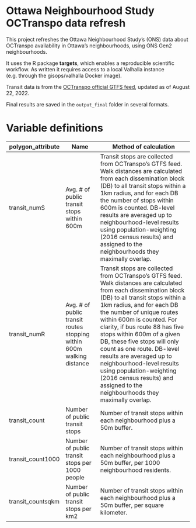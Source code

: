 
<!-- README.md is generated from README.Rmd. Please edit that file -->

# Ottawa Neighbourhood Study OCTranspo data refresh

This project refreshes the Ottawa Neighbourhood Study’s (ONS) data about
OCTranspo availability in Ottawa’s neighbourhoods, using ONS Gen2
neighbourhoods.

It uses the R package **targets**, which enables a reproducible
scientific workflow. As written it requires access to a local Valhalla
instance (e.g. through the gisops/valhalla Docker image).

Transit data is from the [OCTranspo official GTFS
feed](https://www.octranspo.com/en/plan-your-trip/travel-tools/developers/),
updated as of August 22, 2022.

Final results are saved in the `output_final` folder in several formats.

# Variable definitions

| polygon_attribute | Name                                                                   | Method of calculation                                                                                                                                                                                                                                                                                                                                                                                                                                                                                                                    |
|-------------------|------------------------------------------------------------------------|------------------------------------------------------------------------------------------------------------------------------------------------------------------------------------------------------------------------------------------------------------------------------------------------------------------------------------------------------------------------------------------------------------------------------------------------------------------------------------------------------------------------------------------|
| transit_numS      | Avg. \# of public transit stops within 600m                            | Transit stops are collected from OCTranspo’s GTFS feed. Walk distances are calculated from each dissemination block (DB) to all transit stops within a 1km radius, and for each DB the number of stops within 600m is counted. DB-level results are averaged up to neighbourhood-level results using population-weighting (2016 census results) and assigned to the neighbourhoods they maximally overlap.                                                                                                                               |
| transit_numR      | Avg. \# of public transit routes stopping within 600m walking distance | Transit stops are collected from OCTranspo’s GTFS feed. Walk distances are calculated from each dissemination block (DB) to all transit stops within a 1km radius, and for each DB the number of unique routes within 600m is counted. For clarity, if bus route 88 has five stops within 600m of a given DB, these five stops will only count as one route. DB-level results are averaged up to neighbourhood-level results using population-weighting (2016 census results) and assigned to the neighbourhoods they maximally overlap. |
| transit_count     | Number of public transit stops                                         | Number of transit stops within each neighbourhood plus a 50m buffer.                                                                                                                                                                                                                                                                                                                                                                                                                                                                     |
| transit_count1000 | Number of public transit stops per 1000 people                         | Number of transit stops within each neighbourhood plus a 50m buffer, per 1000 neighbourhood residents.                                                                                                                                                                                                                                                                                                                                                                                                                                   |
| transit_countsqkm | Number of public transit stops per km2                                 | Number of transit stops within each neighbourhood plus a 50m buffer, per square kilometer.                                                                                                                                                                                                                                                                                                                                                                                                                                               |
